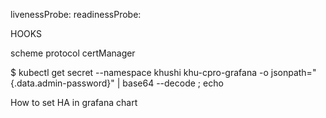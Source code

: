 
livenessProbe:
readinessProbe:


HOOKS 

scheme
protocol
certManager

$ kubectl get secret --namespace khushi khu-cpro-grafana -o jsonpath="{.data.admin-password}" | base64 --decode ; echo

How to set HA in grafana chart